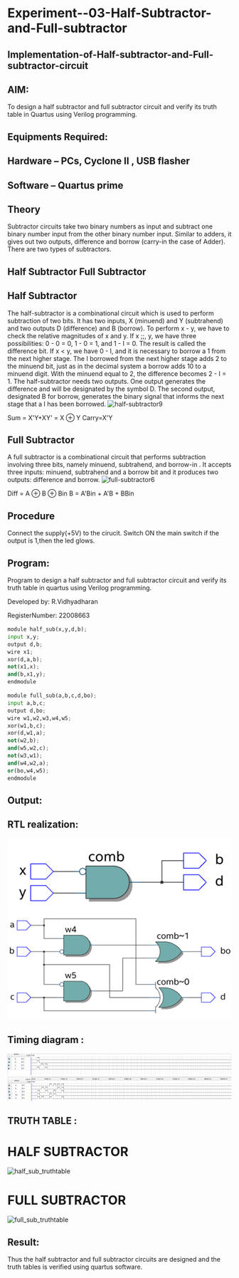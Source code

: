# Experiment--03-Half-Subtractor-and-Full-subtractor
## Implementation-of-Half-subtractor-and-Full-subtractor-circuit
## AIM:
To design a half subtractor and full subtractor circuit and verify its truth table in Quartus using Verilog programming.

## Equipments Required:
## Hardware – PCs, Cyclone II , USB flasher
## Software – Quartus prime
## Theory
Subtractor circuits take two binary numbers as input and subtract one binary number input from the other binary number input. Similar to adders, it gives out two outputs, difference and borrow (carry-in the case of Adder). There are two types of subtractors.

## Half Subtractor Full Subtractor
## Half Subtractor
The half-subtractor is a combinational circuit which is used to perform subtraction of two bits. It has two inputs, X (minuend) and Y (subtrahend) and two outputs D (difference) and B (borrow). To perform x - y, we have to check the relative magnitudes of x and y. If x ;;, y, we have three possibilities: 0 - 0 = 0, 1 - 0 = 1, and 1 - I = 0. The result is called the difference bit. If x < y, we have 0 - I, and it is necessary to borrow a 1 from the next higher stage. The I borrowed from the next higher stage adds 2 to the minuend bit, just as in the decimal system a borrow adds 10 to a minuend digit. With the minuend equal to 2, the difference becomes 2 - I = 1. The half-subtractor needs two outputs. One output generates the difference and will be designated by the symbol D. The second output, designated B for borrow, generates the binary signal that informs the next stage that a I has been borrowed.
![half-subtractor9](https://user-images.githubusercontent.com/36288975/166112538-58c3bc7c-ee5d-4e6a-ac8d-8e8328efe27a.png)


Sum = X'Y+XY' = X ⊕ Y
Carry=X'Y

## Full Subtractor
A full subtractor is a combinational circuit that performs subtraction involving three bits, namely minuend, subtrahend, and borrow-in . It accepts three inputs: minuend, subtrahend and a borrow bit and it produces two outputs: difference and borrow. 
![full-subtractor6](https://user-images.githubusercontent.com/36288975/166112541-24c68359-3de8-4674-ae22-8272ffc385ed.png)


Diff = A ⊕ B ⊕ Bin B = A'Bin + A'B + BBin

## Procedure
Connect the supply(+5V) to the cirucit. Switch ON the 
main switch if the output is 1,then the led glows.
## Program:
Program to design a half subtractor and full subtractor circuit and verify its truth table in quartus using Verilog programming.

Developed by: R.Vidhyadharan

RegisterNumber: 22008663
~~~py
module half_sub(x,y,d,b);
input x,y;
output d,b;
wire x1;
xor(d,a,b);
not(x1,x);
and(b,x1,y);
endmodule
~~~

~~~py
module full_sub(a,b,c,d,bo);
input a,b,c;
output d,bo;
wire w1,w2,w3,w4,w5;
xor(w1,b,c);
xor(d,w1,a);
not(w2,b);
and(w5,w2,c);
not(w3,w1);
and(w4,w2,a);
or(bo,w4,w5);
endmodule
~~~
## Output:
##  RTL realization:
![half_sub_RTL_diagram](/half_sub_l.png)
![full_sub_RTL_diagram](/full_sub.png)
## Timing diagram :
![half_sub](/half_sub_wave.png)
![full_sub](/full_sub_waave.png)
## TRUTH TABLE :
# HALF SUBTRACTOR
![half_sub_truthtable](https://user-images.githubusercontent.com/114286357/214352754-b82aa777-4b0f-44c9-9015-e27f02e197ad.png)
# FULL SUBTRACTOR
![full_sub_truthtable](https://user-images.githubusercontent.com/114286357/214352869-13297463-0dc1-4dec-beb4-2dc9a69c027d.png)

## Result:
Thus the half subtractor and full subtractor circuits are designed and the truth tables is verified using quartus software.
